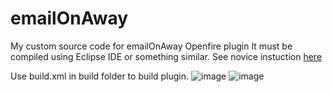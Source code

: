 # emailOnAway
My custom source code for emailOnAway Openfire plugin
It must be compiled using Eclipse IDE or something similar.
See novice instuction [here](https://discourse.igniterealtime.org/t/messages-sent-to-email/61530/10)

Use build.xml in build folder to build plugin.
![image](https://user-images.githubusercontent.com/37434652/214868791-337d34f5-7127-4adc-a903-4ad840ad8d8a.png)
![image](https://user-images.githubusercontent.com/37434652/214868944-3998e0cb-4837-4f69-9c15-4f9dcb1f38cc.png)

